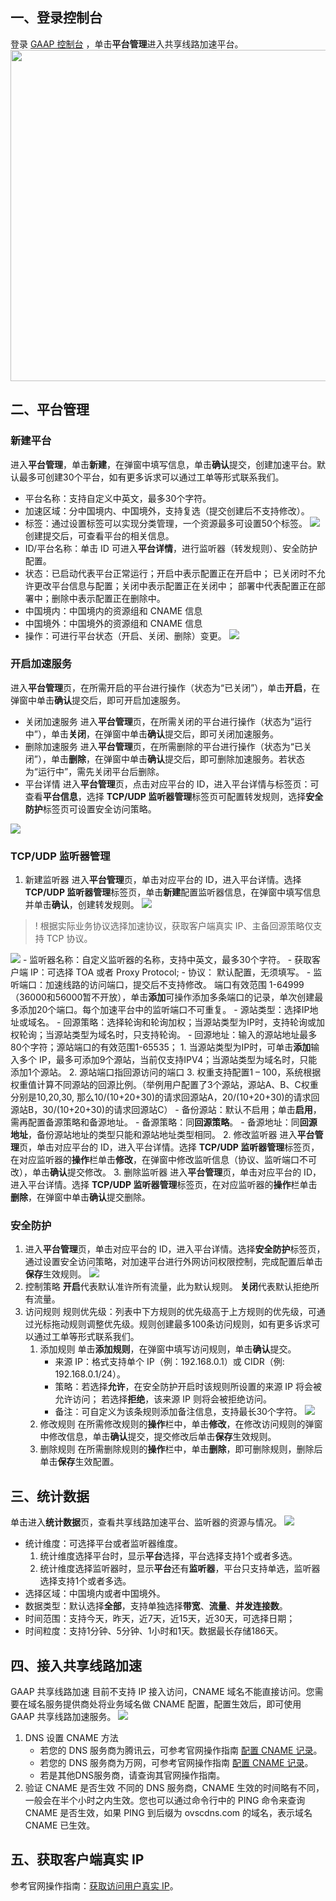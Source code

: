 

## 一、登录控制台
登录 [GAAP 控制台](https://console.cloud.tencent.com/gaap) ，单击**平台管理**进入共享线路加速平台。
<img src="https://qcloudimg.tencent-cloud.cn/raw/9fa1533d5716a977236eb98a71ddbb68.png" width="530px">

## 二、平台管理
###  新建平台
进入**平台管理**，单击**新建**，在弹窗中填写信息，单击**确认**提交，创建加速平台。默认最多可创建30个平台，如有更多诉求可以通过工单等形式联系我们。
 -	平台名称：支持自定义中英文，最多30个字符。
 -	加速区域：分中国境内、中国境外，支持复选（提交创建后不支持修改）。
 -	标签：通过设置标签可以实现分类管理，一个资源最多可设置50个标签。
![](https://qcloudimg.tencent-cloud.cn/raw/3c32fa3acf8ae2fe74e08fe22edd8f2c.png)
创建提交后，可查看平台的相关信息。
 -	ID/平台名称：单击 ID 可进入**平台详情**，进行监听器（转发规则）、安全防护配置。
 -	状态：已启动代表平台正常运行；开启中表示配置正在开启中；
	已关闭时不允许更改平台信息与配置；关闭中表示配置正在关闭中；
	部署中代表配置正在部署中；删除中表示配置正在删除中。
 - 中国境内：中国境内的资源组和 CNAME 信息 
 - 中国境外：中国境外的资源组和 CNAME 信息
 -	操作：可进行平台状态（开启、关闭、删除）变更。
![](https://qcloudimg.tencent-cloud.cn/raw/76f84a2e86e0f699f1f16eafb4c9a837.png)

### 开启加速服务
进入**平台管理**页，在所需开启的平台进行操作（状态为“已关闭”），单击**开启**，在弹窗中单击**确认**提交后，即可开启加速服务。
- 关闭加速服务
进入**平台管理**页，在所需关闭的平台进行操作（状态为“运行中”），单击**关闭**，在弹窗中单击**确认**提交后，即可关闭加速服务。
- 删除加速服务
进入**平台管理**页，在所需删除的平台进行操作（状态为“已关闭”），单击**删除**，在弹窗中单击**确认**提交后，即可删除加速服务。若状态为“运行中”，需先关闭平台后删除。
- 平台详情
进入**平台管理**页，点击对应平台的 ID，进入平台详情与标签页：可查看**平台信息**，选择 **TCP/UDP 监听器管理**标签页可配置转发规则，选择**安全防护**标签页可设置安全访问策略。

![](https://qcloudimg.tencent-cloud.cn/raw/d7b43fa7ab8ccc47abe5d3757215b639.png)

### TCP/UDP 监听器管理
1. 新建监听器
进入**平台管理**页，单击对应平台的 ID，进入平台详情。选择 **TCP/UDP 监听器管理**标签页，单击**新建**配置监听器信息，在弹窗中填写信息并单击**确认**，创建转发规则。
![](https://qcloudimg.tencent-cloud.cn/raw/cfdc0390761e0b64b516ce9d280ad50c.png)
>! 根据实际业务协议选择加速协议，获取客户端真实 IP、主备回源策略仅支持 TCP 协议。
>
![](https://qcloudimg.tencent-cloud.cn/raw/8d5f8c4022cbcf5c1ead46888163f879.png)
	-	监听器名称：自定义监听器的名称，支持中英文，最多30个字符。
	-	获取客户端 IP：可选择 TOA 或者 Proxy Protocol;
	-	协议： 默认配置，无须填写。
	-	监听端口：加速线路的访问端口，提交后不支持修改。
	端口有效范围 1-64999（36000和56000暂不开放），单击**添加**可操作添加多条端口的记录，单次创建最多添加20个端口。每个加速平台中的监听端口不可重复。
	-	源站类型：选择IP地址或域名。
	-	回源策略：选择轮询和轮询加权；当源站类型为IP时，支持轮询或加权轮询；当源站类型为域名时，只支持轮询。
	-	回源地址：输入的源站地址最多80个字符；源站端口的有效范围1-65535；
		1. 当源站类型为IP时，可单击**添加**输入多个 IP，最多可添加9个源站，当前仅支持IPV4；当源站类型为域名时，只能添加1个源站。
		2. 源站端口指回源访问的端口
		3. 权重支持配置1 – 100，系统根据权重值计算不同源站的回源比例。（举例用户配置了3个源站，源站A、B、C权重分别是10,20,30, 那么10/(10+20+30)的请求回源站A，20/(10+20+30)的请求回源站B，30/(10+20+30)的请求回源站C）
	-	备份源站：默认不启用；单击**启用**，需再配置备源策略和备源地址。
	-	备源策略：同**回源策略**。 
	-	备源地址：同**回源地址**，备份源站地址的类型只能和源站地址类型相同。
2.	修改监听器
进入**平台管理**页，单击对应平台的 ID，进入平台详情。选择 **TCP/UDP 监听器管理**标签页，在对应监听器的**操作**栏单击**修改**，在弹窗中修改监听信息（协议、监听端口不可改），单击**确认**提交修改。
3.	删除监听器
进入**平台管理**页，单击对应平台的 ID，进入平台详情。选择 **TCP/UDP 监听器管理**标签页，在对应监听器的**操作**栏单击**删除**，在弹窗中单击**确认**提交删除。

### 	安全防护
1. 进入**平台管理**页，单击对应平台的 ID，进入平台详情。选择**安全防护**标签页，通过设置安全访问策略，对加速平台进行外网访问权限控制，完成配置后单击**保存**生效规则。
![](https://qcloudimg.tencent-cloud.cn/raw/62b0f237f635bb4ded23140608bdea45.png)
2.	控制策略
**开启**代表默认准许所有流量，此为默认规则。
**关闭**代表默认拒绝所有流量。
3.	访问规则
规则优先级：列表中下方规则的优先级高于上方规则的优先级，可通过光标拖动规则调整优先级。规则创建最多100条访问规则，如有更多诉求可以通过工单等形式联系我们。
	1.	添加规则
	单击**添加规则**，在弹窗中填写访问规则，单击**确认**提交。
		-	来源 IP：格式支持单个 IP（例：192.168.0.1）或 CIDR（例: 192.168.0.1/24）。
		-	策略：若选择**允许**，在安全防护开启时该规则所设置的来源 IP 将会被允许访问；
		若选择**拒绝**，该来源 IP 则将会被拒绝访问。
		-	备注：可自定义为该条规则添加备注信息，支持最长30个字符。
	![](https://qcloudimg.tencent-cloud.cn/raw/a5bcc0a0b1524c9e12608a9ccf275b43.png)
	2.	修改规则
	在所需修改规则的**操作**栏中，单击**修改**，在修改访问规则的弹窗中修改信息，单击**确认**提交，提交修改后单击**保存**生效规则。
	3.	删除规则
	在所需删除规则的**操作**栏中，单击**删除**，即可删除规则，删除后单击**保存**生效配置。

## 三、统计数据
单击进入**统计数据**页，查看共享线路加速平台、监听器的资源与情况。
![](https://qcloudimg.tencent-cloud.cn/raw/5ff82b8856a115af10624f6332eeea5a.png)

-	统计维度：可选择平台或者监听器维度。
	1. 统计维度选择平台时，显示**平台**选择，平台选择支持1个或者多选。 
	2. 统计维度选择监听器时，显示**平台**还有**监听器**，平台只支持单选，监听器选择支持1个或者多选。
-	选择区域：中国境内或者中国境外。
-	数据类型：默认选择**全部**，支持单独选择**带宽**、**流量**、**并发连接数**。
-	时间范围：支持今天，昨天，近7天，近15天，近30天，可选择日期； 
-	时间粒度：支持1分钟、5分钟、1小时和1天。数据最长存储186天。

## 四、接入共享线路加速
GAAP 共享线路加速 目前不支持 IP 接入访问，CNAME 域名不能直接访问。您需要在域名服务提供商处将业务域名做 CNAME 配置，配置生效后，即可使用 GAAP 共享线路加速服务。
![](https://qcloudimg.tencent-cloud.cn/raw/112fc34d84bdf19ac4a1c0c63f72b4c7.png)
1. DNS 设置 CNAME 方法
	-	若您的 DNS 服务商为腾讯云，可参考官网操作指南 [配置 CNAME 记录](https://cloud.tencent.com/document/product/302/3450)。
	-	若您的 DNS 服务商为万网，可参考官网操作指南 [配置 CNAME 记录](https://help.aliyun.com/document_detail/29725.html)。
	-	若是其他DNS服务商，请查询其官网操作指南。
2. 验证 CNAME 是否生效
不同的 DNS 服务商，CNAME 生效的时间略有不同，一般会在半个小时之内生效。您也可以通过命令行中的 PING 命令来查询 CNAME 是否生效，如果 PING 到后缀为 ovscdns.com 的域名，表示域名 CNAME 已生效。

## 五、获取客户端真实 IP
参考官网操作指南：[获取访问用户真实 IP](https://cloud.tencent.com/document/product/608/14429)。

